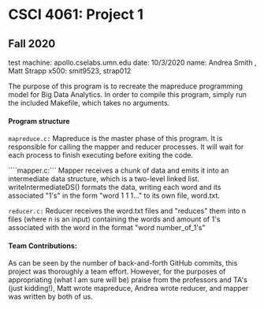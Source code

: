 # CSCI 4061: Project 1

## Fall 2020

test machine: apollo.cselabs.umn.edu
date: 10/3/2020
name: Andrea Smith , Matt Strapp
x500: smit9523, strap012

The purpose of this program is to recreate the mapreduce programming model for Big Data Analytics. In order to compile this program, simply run the included Makefile, which takes no arguments.

#### Program structure

```mapreduce.c:```
Mapreduce is the master phase of this program. It is responsible for calling the mapper and reducer processes. It will wait for each process to finish executing before exiting the code.

````mapper.c:```
 Mapper receives a chunk of data and emits it into an intermediate data structure, which is a two-level linked list. writeIntermediateDS() formats the data, writing each word and its associated "1's" in the form "word 1 1 1..." to its own file, word.txt.

```reducer.c:```
Reducer receives the word.txt files and "reduces" them into n files (where n is an input) containing the words and amount of 1's associated with the word in the format "word number_of_1's"

#### Team Contributions:

As can be seen by the number of back-and-forth GitHub commits, this project was thoroughly a team effort. However, for the purposes of appropriating (what I am sure will be) praise from the professors and TA's (just kidding!), Matt wrote mapreduce, Andrea wrote reducer, and mapper was written by both of us.
